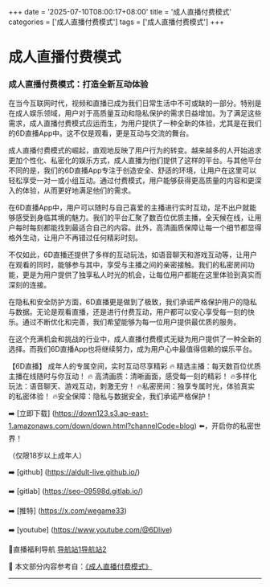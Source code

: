 +++
date = '2025-07-10T08:00:17+08:00'
title = '成人直播付费模式'
categories = ['成人直播付费模式']
tags = ['成人直播付费模式']
+++

# 成人直播付费模式

### 成人直播付费模式：打造全新互动体验

在当今互联网时代，视频和直播已成为我们日常生活中不可或缺的一部分。特别是在成人娱乐领域，用户对于高质量互动和隐私保护的需求日益增加。为了满足这些需求，成人直播付费模式应运而生，为用户提供了一种全新的体验，尤其是在我们的6D直播App中。这不仅是观看，更是互动与交流的舞台。

成人直播付费模式的崛起，直观地反映了用户行为的转变。越来越多的人开始追求更加个性化、私密化的娱乐方式，成人直播为他们提供了这样的平台。与其他平台不同的是，我们的6D直播App专注于创造安全、舒适的环境，让用户在这里可以轻松享受一对一或小组互动。通过付费模式，用户能够获得更高质量的内容和更深入的体验，从而更好地满足他们的需求。

在6D直播App中，用户可以随时与自己喜爱的主播进行实时互动，足不出户就能够感受到身临其境的魅力。我们的平台汇聚了数百位优质主播，全天候在线，让用户每时每刻都能找到最适合自己的内容。此外，高清画质保障让每一个细节都显得格外生动，让用户不再错过任何精彩时刻。

不仅如此，6D直播还提供了多样的互动玩法，如语音聊天和游戏互动等，让用户在观看的同时，能够参与其中，享受与主播之间的亲密接触。我们的私密房间功能，更是为用户提供了独享私人时光的机会，让每位用户都能在这里体验到真实而深刻的连接。

在隐私和安全防护方面，6D直播更是做到了极致，我们承诺严格保护用户的隐私与数据。无论是观看直播，还是进行付费互动，用户都可以安心享受每一刻的快乐。通过不断优化和完善，我们希望能够为每一位用户提供最优质的服务。

在这个充满机会和挑战的行业中，成人直播付费模式无疑为用户提供了一种全新的选择。而我们6D直播App也将继续努力，成为用户心中最值得信赖的娱乐平台。

【6D直播】
成年人的专属空间，实时互动尽享精彩
🔥 精选主播：每天数百位优质主播在线随时与你互动！
🔥 高清画质：清晰画面，感受每一刻的精彩！
🔥多样化玩法：语音聊天、游戏互动，刺激无穷！
🔥私密房间：独享专属时光，体验真实的私密体验！
🔥安全保障：隐私与数据安全，我们承诺严格保护！

➡️ [立即下载] (https://down123.s3.ap-east-1.amazonaws.com/down/down.html?channelCode=blog) ⬅️，开启你的私密世界！

（仅限18岁以上成年人）

➡️ [github] (https://aldult-live.github.io/)

➡️ [gitlab] (https://seo-09598d.gitlab.io/)

➡️ [推特] (https://x.com/wegame33)

➡️ [youtube] (https://www.youtube.com/@6Dlive)

🔞直播福利导航   [导航站1](https://webstack-86085a.gitlab.io/)[导航站2](https://onlygit123-2.github.io/)


📘 本文部分内容参考自：[《成人直播付费模式》](https://github.com/yumanse/yumanse)

---

